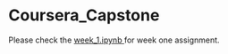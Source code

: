 # Coursera_Capstone

Please check the <a href= 'https://github.com/tazV2/Coursera_Capstone/blob/master/week_1.ipynb'>week_1.ipynb </a> for week one assignment. 